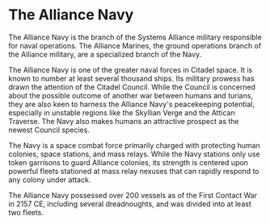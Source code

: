 # The Alliance Navy
The Alliance Navy is the branch of the Systems Alliance military responsible for naval operations. The Alliance Marines, the ground operations branch of the Alliance military, are a specialized branch of the Navy.

The Alliance Navy is one of the greater naval forces in Citadel space. It is known to number at least several thousand ships. Its military prowess has drawn the attention of the Citadel Council. While the Council is concerned about the possible outcome of another war between humans and turians, they are also keen to harness the Alliance Navy's peacekeeping potential, especially in unstable regions like the Skyllian Verge and the Attican Traverse. The Navy also makes humans an attractive prospect as the newest Council species.

The Navy is a space combat force primarily charged with protecting human colonies, space stations, and mass relays. While the Navy stations only use token garrisons to guard Alliance colonies, its strength is centered upon powerful fleets stationed at mass relay nexuses that can rapidly respond to any colony under attack.

The Alliance Navy possessed over 200 vessels as of the First Contact War in 2157 CE, including several dreadnoughts, and was divided into at least two fleets.